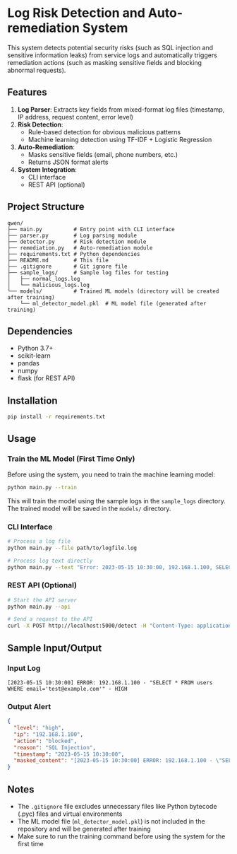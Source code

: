 # Log Risk Detection and Auto-remediation System

This system detects potential security risks (such as SQL injection and sensitive information leaks) from service logs and automatically triggers remediation actions (such as masking sensitive fields and blocking abnormal requests).

## Features

1. **Log Parser**: Extracts key fields from mixed-format log files (timestamp, IP address, request content, error level)
2. **Risk Detection**: 
   - Rule-based detection for obvious malicious patterns
   - Machine learning detection using TF-IDF + Logistic Regression
3. **Auto-Remediation**: 
   - Masks sensitive fields (email, phone numbers, etc.)
   - Returns JSON format alerts
4. **System Integration**: 
   - CLI interface
   - REST API (optional)

## Project Structure

```
qwen/
├── main.py          # Entry point with CLI interface
├── parser.py        # Log parsing module
├── detector.py      # Risk detection module
├── remediation.py   # Auto-remediation module
├── requirements.txt # Python dependencies
├── README.md        # This file
├── .gitignore       # Git ignore file
├── sample_logs/     # Sample log files for testing
│   ├── normal_logs.log
│   └── malicious_logs.log
└── models/          # Trained ML models (directory will be created after training)
    └── ml_detector_model.pkl  # ML model file (generated after training)
```

## Dependencies

- Python 3.7+
- scikit-learn
- pandas
- numpy
- flask (for REST API)

## Installation

```bash
pip install -r requirements.txt
```

## Usage

### Train the ML Model (First Time Only)

Before using the system, you need to train the machine learning model:

```bash
python main.py --train
```

This will train the model using the sample logs in the `sample_logs` directory. The trained model will be saved in the `models/` directory.

### CLI Interface

```bash
# Process a log file
python main.py --file path/to/logfile.log

# Process log text directly
python main.py --text "Error: 2023-05-15 10:30:00, 192.168.1.100, SELECT * FROM users, ERROR"
```

### REST API (Optional)

```bash
# Start the API server
python main.py --api

# Send a request to the API
curl -X POST http://localhost:5000/detect -H "Content-Type: application/json" -d '{"log_text": "Error: 2023-05-15 10:30:00, 192.168.1.100, SELECT * FROM users, ERROR"}'
```

## Sample Input/Output

### Input Log
```
[2023-05-15 10:30:00] ERROR: 192.168.1.100 - "SELECT * FROM users WHERE email='test@example.com'" - HIGH
```

### Output Alert
```json
{
  "level": "high",
  "ip": "192.168.1.100",
  "action": "blocked",
  "reason": "SQL Injection",
  "timestamp": "2023-05-15 10:30:00",
  "masked_content": "[2023-05-15 10:30:00] ERROR: 192.168.1.100 - \"SELECT * FROM users WHERE email='***'\" - HIGH"
}
```

## Notes

- The `.gitignore` file excludes unnecessary files like Python bytecode (.pyc) files and virtual environments
- The ML model file (`ml_detector_model.pkl`) is not included in the repository and will be generated after training
- Make sure to run the training command before using the system for the first time